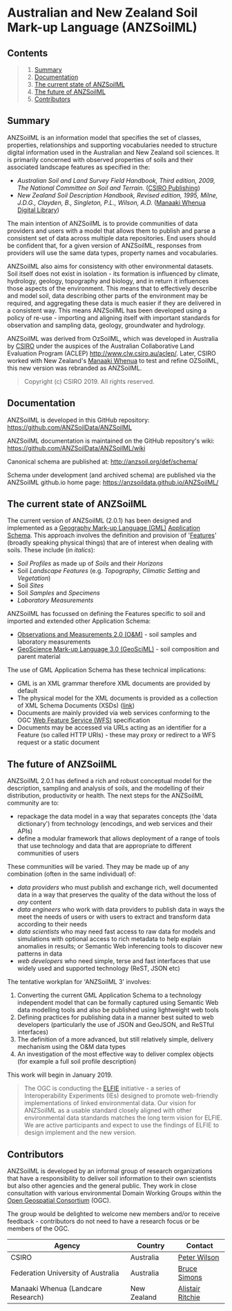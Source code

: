 # Australian and New Zealand Soil Mark-up Language (ANZSoilML)

## Contents
> 1. [Summary](#Summary)
> 2. [Documentation](#Documentation)
> 3. [The current state of ANZSoilML](#The-current-state-of-ANZSoilML)
> 4. [The future of ANZSoilML](#The-future-of-ANZSoilML)
> 5. [Contributors](#Contributors)

## Summary
ANZSoilML is an information model that specifies the set of classes, properties, relationships and supporting
vocabularies needed to structure digital information used in the Australian and New Zealand soil sciences. It is
primarily concerned with observed properties of soils and their associated landscape features as specified in the:
- _Australian Soil and Land Survey Field Handbook, Third edition, 2009, The National Committee on Soil and Terrain._
([CSIRO Publishing](https://www.publish.csiro.au/book/5230/))
- _New Zealand Soil Description Handbook, Revised edition, 1995, Milne, J.D.G., Clayden, B., Singleton, P.L., Wilson,
A.D._ ([Manaaki Whenua Digital Library](http://digitallibrary.landcareresearch.co.nz/cdm/ref/collection/p20022coll14/id/79))

The main intention of ANZSoilML is to provide communities of data providers and users with a model that allows them to
publish and parse a consistent set of data across multiple data repositories. End users should be confident that, for a
given version of ANZSoilML, responses from providers will use the same data types, property names and vocabularies.

ANZSoilML also aims for consistency with other environmental datasets. Soil itself does not exist in isolation - its
formation is influenced by climate, hydrology, geology, topography and biology, and in return it influences those
aspects of the environment. This means that to effectively describe and model soil, data describing other parts of the
environment may be required, and aggregating these data is much easier if they are delivered in a consistent way. This
means ANZSoilML has been developed using a policy of re-use - importing and aligning itself with important standards
for observation and sampling data, geology, groundwater and hydrology.

ANZSoilML was derived from OzSoilML, which was developed in Australia by [CSIRO](https://www.csiro.au/) under the
auspices of the Australian Collaborative Land Evaluation Program (ACLEP) http://www.clw.csiro.au/aclep/. Later, CSIRO
worked with New Zealand's [Manaaki Whenua](https://www.landcareresearch.co.nz) to test and refine OZSoilML, this new
version was rebranded as ANZSoilML.

> Copyright (c) CSIRO 2019. All rights reserved.

## Documentation
ANZSoilML is developed in this GitHub repository: https://github.com/ANZSoilData/ANZSoilML

ANZSoilML documentation is maintained on the GitHub repository's wiki: https://github.com/ANZSoilData/ANZSoilML/wiki

Canonical schema are published at: http://anzsoil.org/def/schema/

Schema under development (and archived schema) are published via the ANZSoilML github.io home page:
https://anzsoildata.github.io/ANZSoilML/

## The current state of ANZSoilML
The current version of ANZSoilML (2.0.1) has been designed and implemented as a
[Geography Mark-up Language (GML)](https://en.wikipedia.org/wiki/Geography_Markup_Language) [Application Schema](https://en.wikipedia.org/wiki/Geography_Markup_Language#Application_schema).
This approach involves the definition and provision of
'[Features](https://en.wikipedia.org/wiki/Geography_Markup_Language#Features)' (broadly speaking physical things) that
are of interest when dealing with soils. These include (in _italics_):
- _Soil Profiles_ as made up of _Soils_ and their _Horizons_
- Soil _Landscape Features_ (e.g. _Topography_, _Climatic Setting_ and _Vegetation_)
- Soil _Sites_
- Soil _Samples_ and _Specimens_
- _Laboratory Measurements_

ANZSoilML has focussed on defining the Features specific to soil and imported and extended other Application Schema:
- [Observations and Measurements 2.0 (O&M)](https://en.wikipedia.org/wiki/Observations_and_Measurements) - soil samples
and laboratory measurements
- [GeoScience Mark-up Language 3.0 (GeoSciML)](https://en.wikipedia.org/wiki/GeoSciML) - soil composition and parent
material

The use of GML Application Schema has these technical implications:
- GML is an XML grammar therefore XML documents are provided by default
- The physical model for the XML documents is provided as a collection of XML Schema Documents (XSDs)
([link](http://anzsoil.org/def/schema/))
- Documents are mainly provided via web services conforming to the OGC
[Web Feature Service (WFS)](https://en.wikipedia.org/wiki/Web_Feature_Service) specification
- Documents may be accessed via URLs acting as an identifier for a Feature (so called HTTP URIs) - these may proxy or
redirect to a WFS request or a static document

## The future of ANZSoilML
ANZSoilML 2.0.1 has defined a rich and robust conceptual model for the description, sampling and analysis of soils, and
the modelling of their distribution, productivity or health. The next steps for the ANZSoilML community are to:
- repackage the data model in a way that separates concepts (the 'data dictionary') from technology (encodings, and
web services and their APIs)
- define a modular framework that allows deployment of a range of tools that use technology and data that are
appropriate to different communities of users

These communities will be varied. They may be made up of any combination (often in the same individual) of:
-  _data providers_ who must publish and exchange rich, well documented data in a way that preserves the quality of the
data without the loss of _any_ content
- _data engineers_ who work with data providers to publish data in ways the meet the needs of users or with users to
extract and transform data according to their needs
- _data scientists_ who may need fast access to raw data for models and simulations with optional access to rich
metadata to help explain anomalies in results; or Semantic Web inferencing tools to discover new patterns in data
- _web developers_ who need simple, terse and fast interfaces that use widely used and supported technology (ReST, JSON
etc)

The tentative workplan for 'ANZSoilML 3' involves:
1. Converting the current GML Application Schema to a technology independent model that can be formally captured using
Semantic Web data modelling tools and also be published using lightweight web tools
2. Defining practices for publishing data in a manner best suited to web developers (particularly the use of JSON and
GeoJSON, and ReSTful interfaces)
3. The definition of a more advanced, but still relatively simple, delivery mechanism using the O&M data types
4. An investigation of the most effective way to deliver complex objects (for example a full soil profile description)

This work will begin in January 2019.

> The OGC is conducting the [ELFIE](https://github.com/opengeospatial/ELFIE/) initiative - a series of Interoperability
> Experiments (IEs) designed to promote web-friendly implementations of linked environmental data. Our vision for
> ANZSoilML as a usable standard closely aligned with other environmental data standards matches the long term vision
> for ELFIE. We are active participants and expect to use the findings of ELFIE to design implement and the new version.

## Contributors
ANZSoilML is developed by an informal group of research organizations that have a responsibility to deliver soil
information to their own scientists but also other agencies and the general public. They work in close consultation with
various environmental Domain Working Groups within the [Open Geospatial Consortium](https://www.opengeospatial.org/)
(OGC).

The group would be delighted to welcome new members and/or to receive feedback - contributors do not need to have a
research focus or be members of the OGC.

| Agency | Country | Contact |
| ------ | ------- | ------- |
| CSIRO | Australia | [Peter Wilson](https://people.csiro.au/w/p/peter-wilson) |
| Federation University of Australia | Australia | [Bruce Simons](http://www.cerdi.edu.au/cb_pages/staff.php#bruce_simons) |
| Manaaki Whenua (Landcare Research) | New Zealand | [Alistair Ritchie](https://www.landcareresearch.co.nz/about/people/staff-details?id=cml0Y2hpZWE=) |